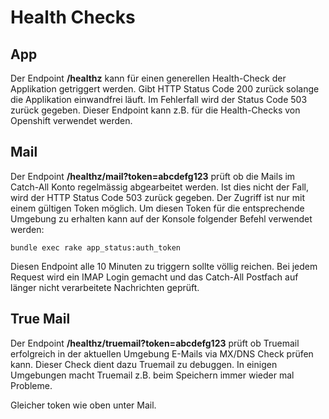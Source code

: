 # Health Checks

## App

Der Endpoint **/healthz** kann für einen generellen Health-Check der Applikation getriggert werden.
Gibt HTTP Status Code 200 zurück solange die Applikation einwandfrei läuft. Im Fehlerfall wird der
Status Code 503 zurück gegeben.
Dieser Endpoint kann z.B. für die Health-Checks von Openshift verwendet werden.

## Mail

Der Endpoint **/healthz/mail?token=abcdefg123** prüft ob die Mails im Catch-All Konto regelmässig abgearbeitet werden. Ist dies nicht der Fall, wird der HTTP Status Code 503 zurück gegeben.
Der Zugriff ist nur mit einem gültigen Token möglich.
Um diesen Token für die entsprechende Umgebung zu erhalten kann auf der Konsole folgender Befehl verwendet werden:

```bundle exec rake app_status:auth_token```

Diesen Endpoint alle 10 Minuten zu triggern sollte völlig reichen. Bei jedem Request wird ein IMAP Login gemacht und das Catch-All Postfach auf länger nicht verarbeitete Nachrichten geprüft.

## True Mail

Der Endpoint **/healthz/truemail?token=abcdefg123** prüft ob Truemail erfolgreich in der aktuellen Umgebung E-Mails via MX/DNS Check prüfen kann. Dieser Check dient dazu Truemail zu debuggen. In einigen Umgebungen macht Truemail z.B. beim Speichern immer wieder mal Probleme. 

Gleicher token wie oben unter Mail.
